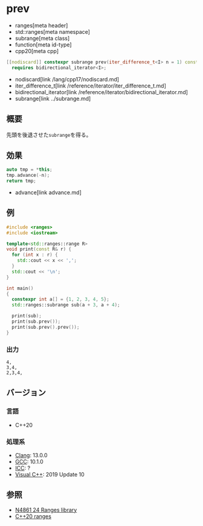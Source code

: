 # prev
* ranges[meta header]
* std::ranges[meta namespace]
* subrange[meta class]
* function[meta id-type]
* cpp20[meta cpp]

```cpp
[[nodiscard]] constexpr subrange prev(iter_difference_t<I> n = 1) const
  requires bidirectional_iterator<I>;
```
* nodiscard[link /lang/cpp17/nodiscard.md]
* iter_difference_t[link /reference/iterator/iter_difference_t.md]
* bidirectional_iterator[link /reference/iterator/bidirectional_iterator.md]
* subrange[link ../subrange.md]

## 概要
先頭を後退させた`subrange`を得る。

## 効果

```cpp
auto tmp = *this;
tmp.advance(-n);
return tmp;
```
* advance[link advance.md]

## 例
```cpp example
#include <ranges>
#include <iostream>

template<std::ranges::range R>
void print(const R& r) {
  for (int x : r) {
    std::cout << x << ',';
  }
  std::cout << '\n';
}

int main()
{
  constexpr int a[] = {1, 2, 3, 4, 5};
  std::ranges::subrange sub(a + 3, a + 4);

  print(sub);
  print(sub.prev());
  print(sub.prev().prev());
}
```

### 出力
```
4,
3,4,
2,3,4,
```

## バージョン
### 言語
- C++20

### 処理系
- [Clang](/implementation.md#clang): 13.0.0
- [GCC](/implementation.md#gcc): 10.1.0
- [ICC](/implementation.md#icc): ?
- [Visual C++](/implementation.md#visual_cpp): 2019 Update 10

## 参照
- [N4861 24 Ranges library](https://timsong-cpp.github.io/cppwp/n4861/ranges)
- [C++20 ranges](https://techbookfest.org/product/5134506308665344)
